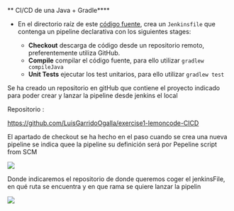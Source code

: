 ** CI/CD de una Java + Gradle****

- En el directorio raíz de este [código fuente](https://campus.lemoncode.net/jenkins-resources/calcultor), crea un `Jenkinsfile` que contenga un pipeline declarativa con los siguientes stages:
  
  - **Checkout** descarga de código desde un repositorio remoto, preferentemente utiliza GitHub.
  - **Compile** compilar el código fuente, para ello utilizar `gradlew compileJava`
  - **Unit Tests** ejecutar los test unitarios, para ello utilizar `gradlew test`

Se ha creado un repositorio en gitHub que contiene el proyecto indicado para poder crear y lanzar la pipeline desde jenkins el local

Repositorio : 

https://github.com/LuisGarridoOgalla/exercise1-lemoncode-CICD

El apartado de checkout se ha hecho en el paso cuando se crea una nueva pipeline se indica quee la pipeline su definición será por Pepeline script from SCM

![](C:\Users\luis.garridoogalla\Downloads\jenkins2.png)

Donde indicaremos el repositorio de donde queremos coger el jenkinsFile, en qué ruta se encuentra y en que rama se quiere lanzar la pipelin

![](C:\Users\luis.garridoogalla\Downloads\jenkins1.png)
